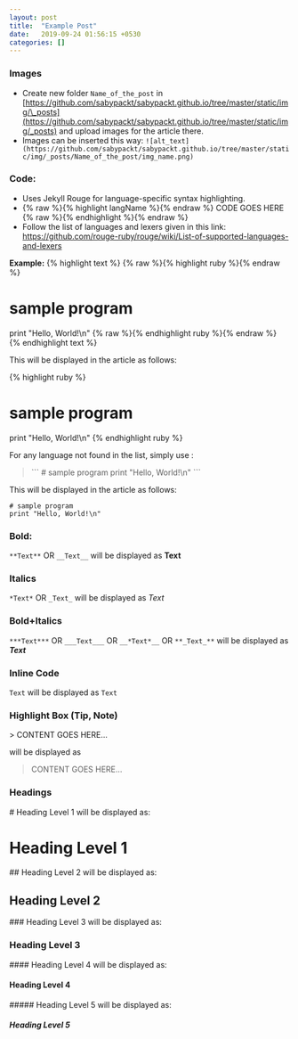 ```yaml
---
layout: post
title:  "Example Post"
date:   2019-09-24 01:56:15 +0530
categories: []
---
```


### Images

* Create new folder `Name_of_the_post` in [https://github.com/sabypackt/sabypackt.github.io/tree/master/static/img/\_posts](https://github.com/sabypackt/sabypackt.github.io/tree/master/static/img/_posts) and upload images for the article there.
* Images can be inserted this way: `![alt_text](https://github.com/sabypackt/sabypackt.github.io/tree/master/static/img/_posts/Name_of_the_post/img_name.png)`

### Code:

* Uses Jekyll Rouge for language-specific syntax highlighting.
* {% raw %}{% highlight langName %}{% endraw %} CODE GOES HERE {% raw %}{% endhighlight %}{% endraw %}
* Follow the list of languages and lexers given in this link: https://github.com/rouge-ruby/rouge/wiki/List-of-supported-languages-and-lexers

**Example:** 
{% highlight text %}
{% raw %}{% highlight ruby %}{% endraw %}
# sample program
print "Hello, World!\n"
{% raw %}{% endhighlight ruby %}{% endraw %}
{% endhighlight text %}

This will be displayed in the article as follows:

{% highlight ruby %}
# sample program
print "Hello, World!\n"
{% endhighlight ruby %}

For any language not found in the list, simply use :

> \`\`\`
> \# sample program
> print "Hello, World!\n"
> \`\`\`

This will be displayed in the article as follows:

``` 
# sample program
print "Hello, World!\n"
```

### Bold:

`**Text**` OR `__Text__` will be displayed as **Text**

### Italics

`*Text*` OR `_Text_` will be displayed as *Text*

### Bold+Italics

`***Text***` OR `___Text___` OR `__*Text*__` OR `**_Text_**` will be displayed as ***Text***

### Inline Code

```Text```  will be displayed as `Text`

### Highlight Box (Tip, Note)

\> CONTENT GOES HERE...

will be displayed as

> CONTENT GOES HERE...

### Headings

\# Heading Level 1 will be displayed as:
# Heading Level 1
\#\# Heading Level 2 will be displayed as:
## Heading Level 2
\#\#\# Heading Level 3 will be displayed as:
### Heading Level 3
\#\#\#\# Heading Level 4 will be displayed as:
#### Heading Level 4
\#\#\#\#\# Heading Level 5 will be displayed as:
##### Heading Level 5
